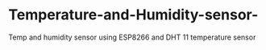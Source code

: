 # Temperature-and-Humidity-sensor-
Temp and humidity sensor using ESP8266 and DHT 11 temperature sensor
